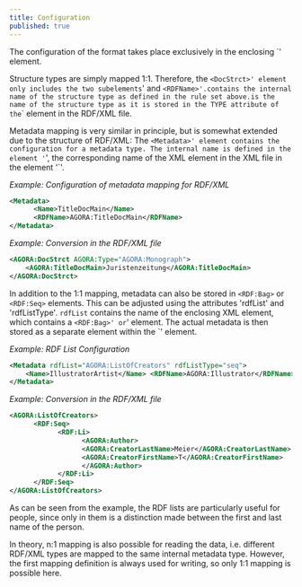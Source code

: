 ```yaml
---
title: Configuration
published: true
---
```


The configuration of the format takes place exclusively in the enclosing \`' element.

Structure types are simply mapped 1:1. Therefore, the `<DocStrct>' element only includes the two subelements`' and `<RDFName>'.contains the internal name of the structure type as defined in the rule set above.is the name of the structure type as it is stored in the TYPE attribute of the`\` element in the RDF/XML file.

Metadata mapping is very similar in principle, but is somewhat extended due to the structure of RDF/XML: The `<Metadata>' element contains the configuration for a metadata type. The internal name is defined in the element '`', the corresponding name of the XML element in the XML file in the element '\`'.

_Example: Configuration of metadata mapping for RDF/XML_

```xml
<Metadata>
      <Name>TitleDocMain</Name>
      <RDFName>AGORA:TitleDocMain</RDFName>
</Metadata>
```

_Example: Conversion in the RDF/XML file_

```xml
<AGORA:DocStrct AGORA:Type="AGORA:Monograph">
    <AGORA:TitleDocMain>Juristenzeitung</AGORA:TitleDocMain>
</AGORA:DocStrct>
```

In addition to the 1:1 mapping, metadata can also be stored in `<RDF:Bag>` or `<RDF:Seq>` elements. This can be adjusted using the attributes 'rdfList' and 'rdfListType'. `rdfList` contains the name of the enclosing XML element, which contains a `<RDF:Bag>' or`' element. The actual metadata is then stored as a separate element within the \`' element.

_Example: RDF List Configuration_

```xml
<Metadata rdfList="AGORA:ListOfCreators" rdfListType="seq">
    <Name>IllustratorArtist</Name> <RDFName>AGORA:Illustrator</RDFName>
</Metadata>
```

_Example: Conversion in the RDF/XML file_

```xml
<AGORA:ListOfCreators>
      <RDF:Seq>
            <RDF:Li>
                  <AGORA:Author>
                  <AGORA:CreatorLastName>Meier</AGORA:CreatorLastName>
                  <AGORA:CreatorFirstName>T</AGORA:CreatorFirstName>
                  </AGORA:Author>
            </RDF:Li>
      </RDF:Seq>
</AGORA:ListOfCreators>
```

As can be seen from the example, the RDF lists are particularly useful for people, since only in them is a distinction made between the first and last name of the person.

In theory, n:1 mapping is also possible for reading the data, i.e. different RDF/XML types are mapped to the same internal metadata type. However, the first mapping definition is always used for writing, so only 1:1 mapping is possible here.

